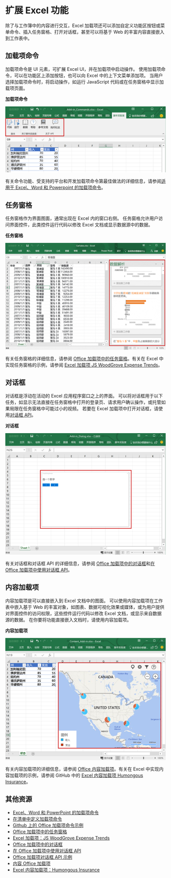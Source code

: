 # <a name="extend-excel-functionality"></a>扩展 Excel 功能

除了与工作簿中的内容进行交互，Excel 加载项还可以添加自定义功能区按钮或菜单命令、插入任务窗格、打开对话框，甚至可以将基于 Web 的丰富内容直接嵌入到工作表中。

## <a name="add-in-commands"></a>加载项命令

加载项命令是 UI 元素，可扩展 Excel UI，并在加载项中启动操作。 使用加载项命令，可以在功能区上添加按钮，也可以向 Excel 中的上下文菜单添加项。 当用户选择加载项命令时，将启动操作，如运行 JavaScript 代码或在任务窗格中显示加载项页面。 

**加载项命令**

![Excel 中的加载项命令](../images/Excel_add-in_commands_Script-Lab.png)

有关命令功能、受支持的平台和开发加载项命令第最佳做法的详细信息，请参阅[适用于 Excel、Word 和 Powerpoint 的加载项命令](../design/add-in-commands.md)。

## <a name="task-panes"></a>任务窗格

任务窗格作为界面图面，通常出现在 Excel 内的窗口右侧。 任务窗格允许用户访问界面控件，此类控件运行代码以修改 Excel 文档或显示数据源中的数据。 

**任务窗格**

![Excel 中的任务窗格加载项](../images/Excel_add-in_task_pane_Insights.png)

有关任务窗格的详细信息，请参阅 [Office 加载项中的任务窗格](../design/task-pane-add-ins.md)。有关在 Excel 中实现任务窗格的示例，请参阅 [Excel 加载项 JS WoodGrove Expense Trends](https://github.com/OfficeDev/Excel-Add-in-WoodGrove-Expense-Trends)。

## <a name="dialog-boxes"></a>对话框

对话框是浮动在活动的 Excel 应用程序窗口之上的界面。 可以将对话框用于以下任务，如显示无法直接在任务窗格中打开的登录页、请求用户确认操作，或托管如果局限在任务窗格中可能过小的视频。 若要在 Excel 加载项中打开对话框，请使用[对话框 API](http://dev.office.com/reference/add-ins/shared/officeui)。

**对话框**

![Excel 中的加载项对话框](../images/Excel_add-in_dialog_choose-number.png)

有关对话框和对话框 API 的详细信息，请参阅 [Office 加载项中的对话框](../design/dialog-boxes.md)和[在 Office 加载项中使用对话框 API](../develop/dialog-api-in-office-add-ins.md)。

## <a name="content-add-ins"></a>内容加载项

内容加载项是可以直接嵌入到 Excel 文档中的图面。 可以使用内容加载项在工作表中嵌入基于 Web 的丰富对象，如图表、数据可视化效果或媒体，或为用户提供对界面控件的访问权限，这些控件运行代码以修改 Excel 文档，或显示来自数据源的数据。 在你要将功能直接嵌入文档时，请使用内容加载项。

**内容加载项**

![Excel 中的内容加载项](../images/Excel_add-in_content_map.png)

有关内容加载项的详细信息，请参阅 [Office 内容加载项](../design/content-add-ins.md)。有关在 Excel 中实现内容加载项的示例，请参阅 GitHub 中的 [ Excel 内容加载项 Humongous Insurance](https://github.com/OfficeDev/Excel-Content-Add-in-Humongous-Insurance)。

## <a name="additional-resources"></a>其他资源

- [Excel、Word 和 PowerPoint 的加载项命令](../design/add-in-commands.md)
- [在清单中定义加载项命令](../develop/define-add-in-commands.md)
- [Github 上的 Office 加载项命令示例](https://github.com/OfficeDev/Office-Add-in-Commands-Samples/)
- [Office 加载项中的任务窗格](../design/task-pane-add-ins.md)
- [Excel 加载项：JS WoodGrove Expense Trends](https://github.com/OfficeDev/Excel-Add-in-WoodGrove-Expense-Trends)
- [Office 加载项中的对话框](../design/dialog-boxes.md)
- [在 Office 加载项中使用对话框 API](../develop/dialog-api-in-office-add-ins.md)
- [Office 加载项对话框 API 示例](https://github.com/OfficeDev/Office-Add-in-Dialog-API-Simple-Example)
- [内容 Office 加载项](../design/content-add-ins.md)
- [Excel 内容加载项：Humongous Insurance](https://github.com/OfficeDev/Excel-Content-Add-in-Humongous-Insurance)
